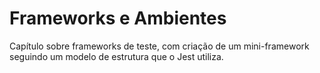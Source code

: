 # Frameworks e Ambientes
Capítulo sobre frameworks de teste, com criação de um mini-framework seguindo um modelo de estrutura que o Jest utiliza.
